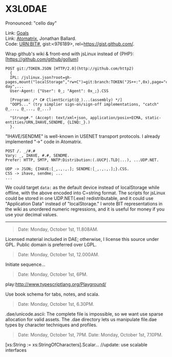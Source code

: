 X3L0DAE
=======

Pronounced: "cello day"

Link: [Goals](https://github.com/Dzonatas/X3L0DAE/wiki/GOALS)<br/>
Link: [Atomatrix](http://atomatrix.sourceforge.net/), Jonathan Ballard.<br/>
Code: [URN:BIT#](URN:BIT#), gist:<976189>, rel=https://gist.github.com/.

Wrap github's wiki & front-end with jsLinux instead of {PHP}: [https://github.com/github/gollum]

```
POST git:/TOKEN.JSON [HTTP/2.0](http://github.com/http2) 
  {
  IPL: /jslinux.json?root=gh-pages,mount("localStorage","rw+C")=git:branch:TOKEN("JS++:",0x),page="cello day",...
  User-Agent: {"User": 0_; "Agent": 0x_;}.CSS

  [Program: /* C# ClientScript(@_)...(assembly) */]
  "OOPS..." (try simplier sign-on/sign-off implementations, "catch" @_..., @_..., @_...)

  "Strung#." (Accept: text/xml+json, application/posix+ECMA, static-entities/URN,IHAVE,SENDME, {LINQ:_}.)
  }.
```

"IHAVE/SENDME" is well-known in USENET transport protocols. I already implemented "->" code in Atomatrix.

```
POST /. _/#.#
Vary: _, IHAVE, #.#, SENDME.
Prefer: HTTP, SMTP, NNTP:Distribution:(.UUCP|.TLD|...), ...UDP.NET.

UDP -> JSON; {IHAVE:[_,.,.,.]; SENDME:[_,.,.,.];}.CSS.
CSS -> ihave, sendme; ...
...
```

We could target <code>data:</code> as the default device instead of localStorage while offline, with the above encoded into C=string format. The scripts for jsLinux could be stored in one UDP.NET(.exe) redistributable, and it could use "Application Data" instead of "localStorage." I wrote BIT representations in the wiki as unordered numeric regressions, and it is useful for money if you use your decimal values.

---

> Date: Monday, October 1st, 11.808AM.

  Licensed material included in DAE; otherwise, I license this source under GPL. Public domain is preferred over LGPL.


> Date: Monday, October 1st, 12.000AM.

  Initiate sequence...

> Date: Monday, October 1st, 6PM.

  play:http://www.typescriptlang.org/Playground/

Use book schema for tabs, notes, and scala.

> Date: Monday, October 1st, 6.30PM.

.dae/unicode.ascii: The complete file is impossible, so we want use sparse allocation for valid assets. The .dae directory lets us manipulate file.dae types by character techniques and profiles.

> Date: Monday, October 1st, 7PM.
> Date: Monday, October 1st, 7.10PM.

[xs:String := xs:StringOfCharacters].Scalar... //update: use scalable interfaces